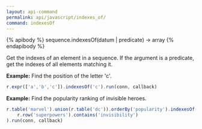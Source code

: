 ```yaml
---
layout: api-command 
permalink: api/javascript/indexes_of/
command: indexesOf
---
```


{% apibody %}
sequence.indexesOf(datum | predicate) → array
{% endapibody %}

Get the indexes of an element in a sequence. If the argument is a predicate, get the indexes of all elements matching it.

__Example:__ Find the position of the letter 'c'.

```js
r.expr(['a','b','c']).indexesOf('c').run(conn, callback)
```

__Example:__ Find the popularity ranking of invisible heroes.

```js
r.table('marvel').union(r.table('dc')).orderBy('popularity').indexesOf(
    r.row('superpowers').contains('invisibility')
).run(conn, callback)
```

